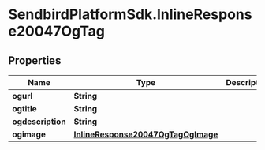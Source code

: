 # SendbirdPlatformSdk.InlineResponse20047OgTag

## Properties

Name | Type | Description | Notes
------------ | ------------- | ------------- | -------------
**ogurl** | **String** |  | [optional] 
**ogtitle** | **String** |  | [optional] 
**ogdescription** | **String** |  | [optional] 
**ogimage** | [**InlineResponse20047OgTagOgImage**](InlineResponse20047OgTagOgImage.md) |  | [optional] 


